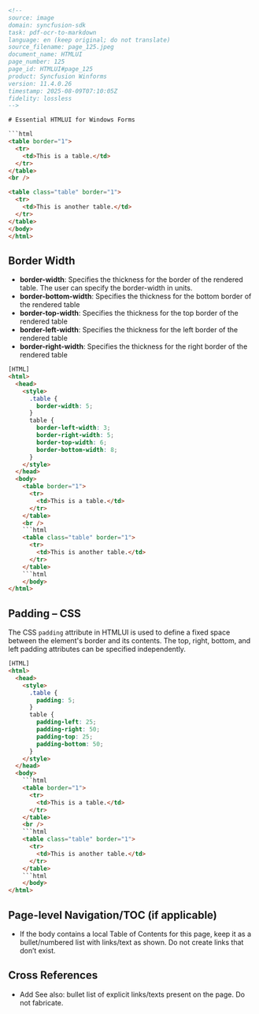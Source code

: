 ```html
<!-- 
source: image
domain: syncfusion-sdk
task: pdf-ocr-to-markdown
language: en (keep original; do not translate)
source_filename: page_125.jpeg
document_name: HTMLUI
page_number: 125
page_id: HTMLUI#page_125
product: Syncfusion Winforms
version: 11.4.0.26
timestamp: 2025-08-09T07:10:05Z
fidelity: lossless
-->

# Essential HTMLUI for Windows Forms

```html
<table border="1">
  <tr>
    <td>This is a table.</td>
  </tr>
</table>
<br />
```

```html
<table class="table" border="1">
  <tr>
    <td>This is another table.</td>
  </tr>
</table>
</body>
</html>
```

## Border Width

- **border-width**: Specifies the thickness for the border of the rendered table. The user can specify the border-width in units.
- **border-bottom-width**: Specifies the thickness for the bottom border of the rendered table
- **border-top-width**: Specifies the thickness for the top border of the rendered table
- **border-left-width**: Specifies the thickness for the left border of the rendered table
- **border-right-width**: Specifies the thickness for the right border of the rendered table

```html
[HTML]
<html>
  <head>
    <style>
      .table {
        border-width: 5;
      }
      table {
        border-left-width: 3;
        border-right-width: 5;
        border-top-width: 6;
        border-bottom-width: 8;
      }
    </style>
  </head>
  <body>
    <table border="1">
      <tr>
        <td>This is a table.</td>
      </tr>
    </table>
    <br />
    ```html
    <table class="table" border="1">
      <tr>
        <td>This is another table.</td>
      </tr>
    </table>
    ```html 
    </body>
</html>
```

## Padding – CSS

The CSS `padding` attribute in HTMLUI is used to define a fixed space between the element's border and its contents. The top, right, bottom, and left padding attributes can be specified independently.

```html
[HTML]
<html>
  <head>
    <style>
      .table {
        padding: 5;
      }
      table {
        padding-left: 25;
        padding-right: 50;
        padding-top: 25;
        padding-bottom: 50;
      }
    </style>
  </head>
  <body>
    ```html
    <table border="1">
      <tr>
        <td>This is a table.</td>
      </tr>
    </table>
    <br />
    ```html 
    <table class="table" border="1">
      <tr>
        <td>This is another table.</td>
      </tr>
    </table>
    ```html 
    </body>
</html>
```

## Page-level Navigation/TOC (if applicable)
- If the body contains a local Table of Contents for this page, keep it as a bullet/numbered list with links/text as shown. Do not create links that don’t exist.

## Cross References
- Add See also: bullet list of explicit links/texts present on the page. Do not fabricate.

<!-- tags: [HTMLUI, Windows Forms, Border Width, Padding, CSS] keywords: [Table, Border, Padding, CSS Attributes, HTML, Style, Example] -->
``` 

